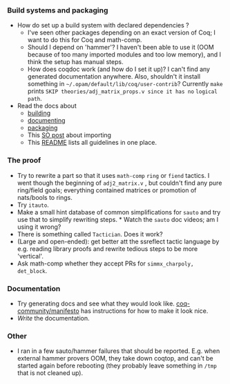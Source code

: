 ### Build systems and packaging
  * How do set up a build system with declared dependencies ? 
	* I've seen other packages depending on an exact version of Coq; I
      want to do this for Coq and math-comp.
	* Should I depend on 'hammer'? I haven't been able to use it (OOM
      because of too many imported modules and too low memory), and I
      think the setup has manual steps.
	* How does coqdoc work (and how do I set it up)? I can't find any
      generated documentation anywhere. Also, shouldn't it install
      something in `~/.opam/default/lib/coq/user-contrib`? Currently
      `make` prints `SKIP theories/adj_matrix_props.v since it has no`
      `logical path`.
  * Read the docs about 
	* [building](https://coq.inria.fr/refman/practical-tools/utilities.html#building-a-coq-project-with-coq-makefile)
	* [documenting](https://coq.inria.fr/refman/using/tools/coqdoc.html)
	* [packaging](https://coq.inria.fr/opam-packaging.html)
	* This [SO post](https://stackoverflow.com/questions/53822753/coqide-error-with-exporting-modules-in-the-same-library) about importing 
	* This [README](https://github.com/coq-community/manifesto/wiki/Recommended-Project-Structure) lists all guidelines in one place.

### The proof
* Try to rewrite a part so that it uses `math-comp` `ring` or `fiend`
  tactics. I went though the beginning of `adj2_matrix.v` , but
  couldn't find any pure ring/field goals; everything contained
  matrices or promotion of nats/bools to rings.
* Try `itauto`.
* Make a small hint database of common simplifications for `sauto` and
  try use that to simplify rewriting steps.
	  * Watch the `sauto` doc videos; am I using it wrong?
* There is something called `Tactician`. Does it work?
* (Large and open-ended): get better att the ssreflect tactic language
  by e.g. reading library proofs and rewrite tedious steps to be more
  'vertical'.
* Ask math-comp whether they accept PRs for `simmx_charpoly, det_block`.

### Documentation
* Try generating docs and see what they would look like. [coq-community/manifesto](https://github.com/coq-community/manifesto/wiki/Recommended-Project-Structure) has instructions for how to make it look nice.
* *Write* the documentation.

### Other
* I ran in a few sauto/hammer failures that should be
  reported. E.g. when external hammer provers OOM, they take down
  coqtop, and can't be started again before rebooting (they probably
  leave something in `/tmp` that is not cleaned up).
